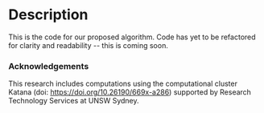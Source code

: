 # Description
This is the code for our proposed algorithm. Code has yet to be refactored for clarity and readability -- this is coming soon.

### Acknowledgements
This research includes computations using the computational cluster Katana (doi: https://doi.org/10.26190/669x-a286) supported by Research Technology Services at UNSW Sydney.


